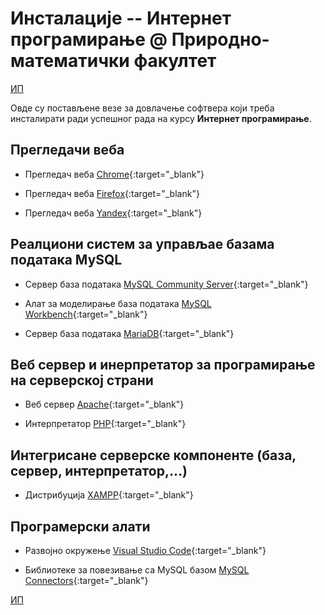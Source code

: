 # Инсталације -- Интернет програмирање @ Природно-математички факултет

[ИП](/README.md)

Овде су постављене везе за довлачење софтвера који треба инстaлирати ради успешног рада на курсу **Интернет програмирање**.

## Прегледачи веба

* Прегледач веба [Chrome](https://www.google.com/chrome/){:target="_blank"}  

* Прегледач веба [Firefox](https://www.mozilla.org/sr/firefox/new/){:target="_blank"}

* Прегледач веба [Yandex](https://browser.yandex.com/){:target="_blank"}

## Реалциони систем за управљае базама података MySQL

* Сервер база података [MySQL Community Server](https://dev.mysql.com/downloads/mysql/){:target="_blank"}

* Алат за моделирање база података [MySQL Workbench](https://dev.mysql.com/downloads/workbench/){:target="_blank"}

* Сервер база података [MariaDB](https://mariadb.org/download/){:target="_blank"}

## Веб сервер и инерпретатор за програмирање на серверској страни

* Веб сервер [Apache](https://httpd.apache.org/download.cgi){:target="_blank"}

* Интерпретатор [PHP](http://php.net/downloads.php){:target="_blank"}

## Интегрисане серверске компоненте (база, сервер, интерпретатор,...)

* Дистрибуција [XAMPP](https://www.apachefriends.org/download.html){:target="_blank"}

## Програмерски алати

* Развојно окружење [Visual Studio Code](https://code.visualstudio.com/download){:target="_blank"}

* Библиотеке за повезивање са MySQL базом [MySQL Connectors](https://dev.mysql.com/downloads/connector/){:target="_blank"}

[ИП](/README.md)
